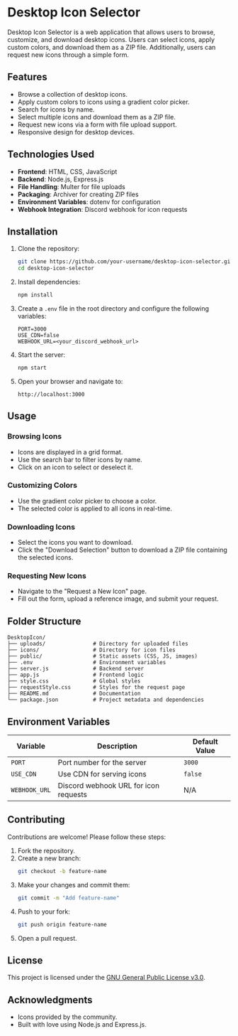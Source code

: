 # Desktop Icon Selector

Desktop Icon Selector is a web application that allows users to browse, customize, and download desktop icons. Users can select icons, apply custom colors, and download them as a ZIP file. Additionally, users can request new icons through a simple form.

## Features

- Browse a collection of desktop icons.
- Apply custom colors to icons using a gradient color picker.
- Search for icons by name.
- Select multiple icons and download them as a ZIP file.
- Request new icons via a form with file upload support.
- Responsive design for desktop devices.

## Technologies Used

- **Frontend**: HTML, CSS, JavaScript
- **Backend**: Node.js, Express.js
- **File Handling**: Multer for file uploads
- **Packaging**: Archiver for creating ZIP files
- **Environment Variables**: dotenv for configuration
- **Webhook Integration**: Discord webhook for icon requests

## Installation

1. Clone the repository:
   ```bash
   git clone https://github.com/your-username/desktop-icon-selector.git
   cd desktop-icon-selector
   ```

2. Install dependencies:
   ```bash
   npm install
   ```

3. Create a `.env` file in the root directory and configure the following variables:
   ```
   PORT=3000
   USE_CDN=false
   WEBHOOK_URL=<your_discord_webhook_url>
   ```

4. Start the server:
   ```bash
   npm start
   ```

5. Open your browser and navigate to:
   ```
   http://localhost:3000
   ```

## Usage

### Browsing Icons
- Icons are displayed in a grid format.
- Use the search bar to filter icons by name.
- Click on an icon to select or deselect it.

### Customizing Colors
- Use the gradient color picker to choose a color.
- The selected color is applied to all icons in real-time.

### Downloading Icons
- Select the icons you want to download.
- Click the "Download Selection" button to download a ZIP file containing the selected icons.

### Requesting New Icons
- Navigate to the "Request a New Icon" page.
- Fill out the form, upload a reference image, and submit your request.

## Folder Structure

```
DesktopIcon/
├── uploads/               # Directory for uploaded files
├── icons/                 # Directory for icon files
├── public/                # Static assets (CSS, JS, images)
├── .env                   # Environment variables
├── server.js              # Backend server
├── app.js                 # Frontend logic
├── style.css              # Global styles
├── requestStyle.css       # Styles for the request page
├── README.md              # Documentation
└── package.json           # Project metadata and dependencies
```

## Environment Variables

| Variable      | Description                              | Default Value |
|---------------|------------------------------------------|---------------|
| `PORT`        | Port number for the server               | `3000`        |
| `USE_CDN`     | Use CDN for serving icons                | `false`       |
| `WEBHOOK_URL` | Discord webhook URL for icon requests    | N/A           |

## Contributing

Contributions are welcome! Please follow these steps:

1. Fork the repository.
2. Create a new branch:
   ```bash
   git checkout -b feature-name
   ```
3. Make your changes and commit them:
   ```bash
   git commit -m "Add feature-name"
   ```
4. Push to your fork:
   ```bash
   git push origin feature-name
   ```
5. Open a pull request.

## License

This project is licensed under the [GNU General Public License v3.0](LICENSE).

## Acknowledgments

- Icons provided by the community.
- Built with love using Node.js and Express.js.